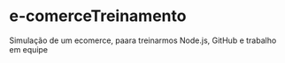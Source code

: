 # e-comerceTreinamento
Simulação de um ecomerce, paara treinarmos Node.js, GitHub e trabalho em equipe
